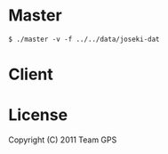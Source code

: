 #

# Master

    $ ./master -v -f ../../data/joseki-dat

# Client


# License

Copyright (C) 2011 Team GPS
